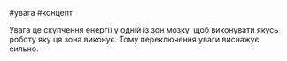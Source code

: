 
#увага #концепт 

Увага це скупчення енергії у одній із зон мозку, щоб виконувати якусь роботу яку ця зона виконує. Тому переключення уваги виснажує сильно. 

